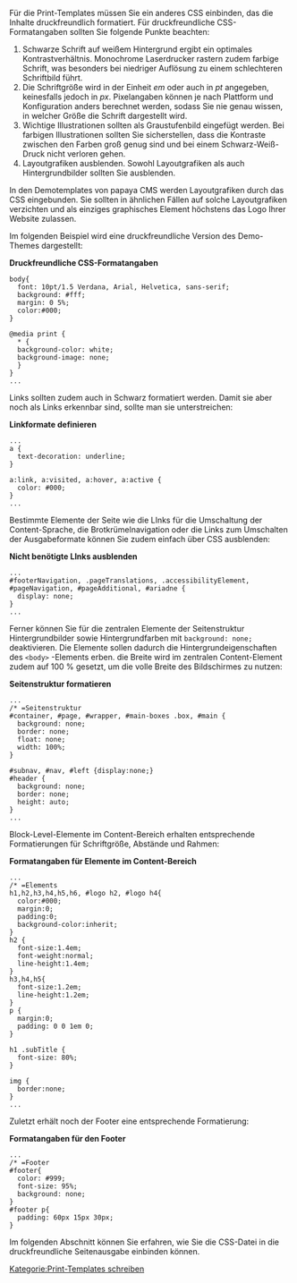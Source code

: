 
Für die Print-Templates müssen Sie ein anderes CSS einbinden, das die Inhalte druckfreundlich formatiert. Für druckfreundliche CSS-Formatangaben sollten Sie folgende Punkte beachten:

1.  Schwarze Schrift auf weißem Hintergrund ergibt ein optimales Kontrastverhältnis. Monochrome Laserdrucker rastern zudem farbige Schrift, was besonders bei niedriger Auflösung zu einem schlechteren Schriftbild führt.
2.  Die Schriftgröße wird in der Einheit *em* oder auch in *pt* angegeben, keinesfalls jedoch in *px*. Pixelangaben können je nach Plattform und Konfiguration anders berechnet werden, sodass Sie nie genau wissen, in welcher Größe die Schrift dargestellt wird.
3.  Wichtige Illustrationen sollten als Graustufenbild eingefügt werden. Bei farbigen Illustrationen sollten Sie sicherstellen, dass die Kontraste zwischen den Farben groß genug sind und bei einem Schwarz-Weiß-Druck nicht verloren gehen.
4.  Layoutgrafiken ausblenden. Sowohl Layoutgrafiken als auch Hintergrundbilder sollten Sie ausblenden.

In den Demotemplates von papaya CMS werden Layoutgrafiken durch das CSS eingebunden. Sie sollten in ähnlichen Fällen auf solche Layoutgrafiken verzichten und als einziges graphisches Element höchstens das Logo Ihrer Website zulassen.

Im folgenden Beispiel wird eine druckfreundliche Version des Demo-Themes dargestellt:

**Druckfreundliche CSS-Formatangaben**

~~~~ {.css}
body{
  font: 10pt/1.5 Verdana, Arial, Helvetica, sans-serif;
  background: #fff;
  margin: 0 5%;
  color:#000;
}

@media print {
  * {
  background-color: white;
  background-image: none;
  }
}
...
~~~~

Links sollten zudem auch in Schwarz formatiert werden. Damit sie aber noch als Links erkennbar sind, sollte man sie unterstreichen:

**Linkformate definieren**

~~~~ {.css}
...
a {
  text-decoration: underline;
}

a:link, a:visited, a:hover, a:active {
  color: #000;
}
...
~~~~

Bestimmte Elemente der Seite wie die LInks für die Umschaltung der Content-Sprache, die Brotkrümelnavigation oder die Links zum Umschalten der Ausgabeformate können Sie zudem einfach über CSS ausblenden:

**Nicht benötigte LInks ausblenden**

~~~~ {.css}
...
#footerNavigation, .pageTranslations, .accessibilityElement,
#pageNavigation, #pageAdditional, #ariadne {
  display: none;
}
...
~~~~

Ferner können Sie für die zentralen Elemente der Seitenstruktur Hintergrundbilder sowie Hintergrundfarben mit `background:
      none;` deaktivieren. Die Elemente sollen dadurch die Hintergrundeigenschaften des `<body>` -Elements erben. die Breite wird im zentralen Content-Element zudem auf 100 % gesetzt, um die volle Breite des Bildschirmes zu nutzen:

**Seitenstruktur formatieren**

~~~~ {.css}
...
/* =Seitenstruktur
#container, #page, #wrapper, #main-boxes .box, #main {
  background: none;
  border: none;
  float: none;
  width: 100%;
}

#subnav, #nav, #left {display:none;}
#header {
  background: none;
  border: none;
  height: auto;
}
...
~~~~

Block-Level-Elemente im Content-Bereich erhalten entsprechende Formatierungen für Schriftgröße, Abstände und Rahmen:

**Formatangaben für Elemente im Content-Bereich**

~~~~ {.css}
...
/* =Elements
h1,h2,h3,h4,h5,h6, #logo h2, #logo h4{
  color:#000;
  margin:0;
  padding:0;
  background-color:inherit;
}
h2 {
  font-size:1.4em;
  font-weight:normal;
  line-height:1.4em;
}
h3,h4,h5{
  font-size:1.2em;
  line-height:1.2em;
}
p {
  margin:0;
  padding: 0 0 1em 0;
}

h1 .subTitle {
  font-size: 80%;
}

img {
  border:none;
}
...
~~~~

Zuletzt erhält noch der Footer eine entsprechende Formatierung:

**Formatangaben für den Footer**

~~~~ {.css}
...
/* =Footer
#footer{
  color: #999;
  font-size: 95%;
  background: none;
}
#footer p{
  padding: 60px 15px 30px;
}
~~~~

Im folgenden Abschnitt können Sie erfahren, wie Sie die CSS-Datei in die druckfreundliche Seitenausgabe einbinden können.

[Kategorie:Print-Templates schreiben](../export_de/Kategorie:Print-Templates_schreiben.md)